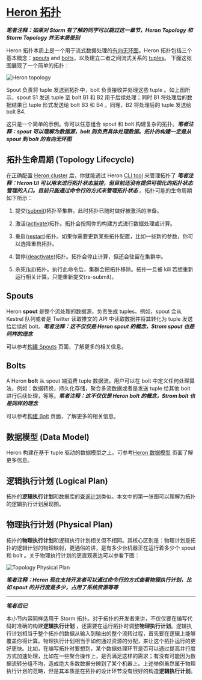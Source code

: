 # [Heron 拓扑](http://twitter.github.io/heron/docs/concepts/topologies/)

***笔者注释：如果对 Storm 有了解的同学可以跳过这一章节，Heron Topology 和 Storm Topology 并无本质差别***

Heron 拓扑本质上是一个用于流式数据处理的[有向无环图](https://en.wikipedia.org/wiki/Directed_acyclic_graph)。Heron 拓扑包括三个基本概念：[spouts](#spouts) and [bolts](#bolts)，以及建立二者之间流式关系的 [tuples](http://twitter.github.io/heron/docs/developers/data-model)。 下面这张图展现了一个简单的拓扑：

![Heron topology](http://twitter.github.io/heron/img/topology.png)

Spout 负责将 tuple 发送到拓扑中，bolt 负责接收并处理这些 tuple 。如上图所示，spout S1 发送 tuple 至 bolt B1 和 B2 用于后续处理；同时 B1 将处理后的数据结果已 tuple 形式发送给 bolt B3 和 B4 。同理，B2 将处理后的 tuple 发送给 bolt B4.

这只是一个简单的示例。你可以任意组合 spout 和 bolt 构建复杂的拓扑。***笔者注释：spout 可以理解为数据源，bolt 则负责具体处理数据。拓扑的构建一定是从 spout 到 bolt 的有向无环图***

## 拓扑生命周期 (Topology Lifecycle)

在正确配置 [Heron cluster](http://twitter.github.io/heron/docs/operators/deployment) 后，你就能通过 Heron [CLI tool](http://twitter.github.io/heron/docs/operators/heron-cli) 来管理拓扑了 ***笔者注释：Heron UI 可以用来进行拓扑状态监控，但目前还没有提供可视化的拓扑状态管理的入口。目前只能通过命令行的方式来管理拓扑状态*** 。拓扑可能的生命周期如下所示：

1. 提交([submit](http://twitter.github.io/heron/docs/operators/heron-cli#submitting-a-topology))拓扑至集群。此时拓扑已随时做好被激活的准备。

2. 激活([activate](http://twitter.github.io/heron/docs/operators/heron-cli#activating-a-topology))拓扑。拓扑会按照你的构建方式进行数据处理或计算。

3. 重启([restart](http://twitter.github.io/heron/docs/operators/heron-cli#restarting-a-topology))拓扑。如果你需要更新某些拓扑配置，比如一些新的参数，你可以选择重启拓扑。

4. 暂停([deactivate](http://twitter.github.io/heron/docs/operators/heron-cli#deactivating-a-topology))拓扑。拓扑会停止计算，但还会驻留在集群中。

5. 杀死([kill](http://twitter.github.io/heron/docs/operators/operators/heron-cli#killing-a-topology))拓扑。执行此命令后，集群会把拓扑移除。拓扑一旦被 kill 若想重新运行相关计算，只能重新提交(re-submit)。

## Spouts

Heron **spout** 是整个流处理的数据源，负责生成 tuples。例如，spout 会从 Kestrel 队列或者是 Twitter 读取推文的 API 中读取数据并将其转化为 tuple 发送给后续的 bolt。***笔者注释：这不仅仅是 Heron spout 的概念，Strom spout 也是同样的理念***

可以参考[构建 Spouts](http://twitter.github.io/heron/docs/developers/java/spouts) 页面，了解更多的相关信息。

## Bolts

A Heron **bolt** 从 spout 端消费 tuple 数据流。用户可以在 bolt 中定义任何处理算法，例如：数据转换，持久化存储，聚合多流数据或者是发送 tuple 给其他 bolt 进行后续处理，等等。***笔者注释：这不仅仅是 Heron bolt 的概念，Strom bolt 也是同样的理念***

可以参考[构建 Bolt](http://twitter.github.io/heron/docs/developers/java/bolts) 页面，了解更多的相关信息。


## 数据模型 (Data Model)

Heron 构建在基于 tuple 驱动的数据模型之上。可参考[Heron 数据模型](http://twitter.github.io/heron/docs/developers/data-model) 页面了解更多信息。

## 逻辑执行计划 (Logical Plan)

拓扑的**逻辑执行计划**和数据库的[查询计划](https://en.wikipedia.org/wiki/Query_plan)类似。本文中的第一张图可以理解为拓扑的逻辑执行计划展现图。

## 物理执行计划 (Physical Plan)

拓扑的**物理执行计划**和逻辑执行计划相关但不相同。其核心区别是：物理计划是拓扑的逻辑计划的物理映射，更通俗的讲，是有多少台机器正在运行着多少个 spout 和 bolt 。关于物理执行计划的更直观表达可以参看下图：

![Topology Physical Plan](http://twitter.github.io/heron/img/physicalplan.png)

***笔者注释：Heron 现在支持开发者可以通过命令行的方式查看物理执行计划，比如 spout 的并行度是多少，占用了系统资源等等***

---

***笔者后记***

本小节内容同样适用于 Storm 拓扑。对于拓扑的开发者来讲，不仅仅要在编写代码时准确的构建**逻辑执行计划** ，还需要在运行拓扑时调整**物理执行计划**。逻辑执行计划相当于整个拓扑的数据从输入到输出的整个流转过程，首先要在逻辑上能够覆盖你得计算。物理执行计划相当于如何通过资源的分配，来让这个拓扑运行的更好更快。比如，在编写拓扑时要想到，某个数据处理环节是否可以通过提高并行度方式加速处理，比如在一些聚合操作上，是否满足这样的需求；有没有可能因为数据流转分组不均，造成绝大多数数据分摊到了某个机器上。上述举例虽然属于物理执行计划的范畴，但是其本质是在拓扑的设计环节没有很好的构造**逻辑执行计划**。
